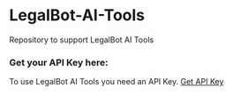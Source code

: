 # LegalBot-AI-Tools
Repository to support LegalBot AI Tools

### Get your API Key here:
To use LegalBot AI Tools you need an API Key. [Get API Key](https://law.developer.azure-api.net/products "LegalBot AI Tools API Key")
